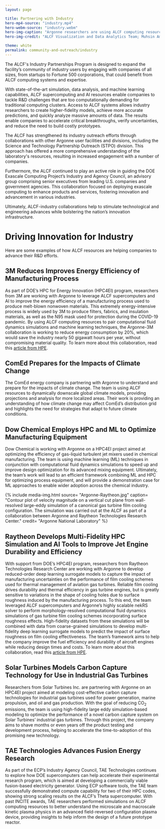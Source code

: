 ```yaml
---
layout: page

title: Partnering with Industry
hero-mp4-source: "industry.mp4"
hero-webm-source: "industry.webm"
hero-img-caption: "Argonne researchers are using ALCF computing resources to help the aviation industry advance the development of sustainable aviation fuels. This is a snapshot from a wall-resolved late eddy simulation of the turbulent flow inside the ARC M1 gas turbine combustor. The simulation was performed on ALCF computing resources using the Nek5000 code."
hero-img-credit: "ALCF Visualization and Data Analytics Team; Muhsin Ameen and Sicong Wu, Argonne National Laboratory"

theme: white
permalink: community-and-outreach/industry
---
```


The ALCF's Industry Partnerships Program is designed to expand the facility’s community of industry users by engaging with companies of all sizes, from startups to Fortune 500 corporations, that could benefit from ALCF computing systems and expertise. 

With state-of-the-art simulation, data analysis, and machine learning capabilities, ALCF supercomputing and AI resources enable companies to tackle R&D challenges that are too computationally demanding for traditional computing clusters. Access to ALCF systems allows industry researchers to create higher-fidelity models, achieve more accurate predictions, and quickly analyze massive amounts of data. The results enable companies to accelerate critical breakthroughs, verify uncertainties, and reduce the need to build costly prototypes.

The ALCF has strengthened its industry outreach efforts through collaborations with other Argonne user facilities and divisions, including the Science and Technology Partnership Outreach (STPO) division. This approach has offered a more comprehensive understanding of the laboratory's resources, resulting in increased engagement with a number of companies.

Furthermore, the ALCF continued to play an active role in guiding the DOE Exascale Computing Project’s Industry and Agency Council, an advisory group comprising senior executives from leading U.S. companies and government agencies. This collaboration focused on deploying exascale computing to enhance products and services, fostering innovation and advancement in various industries.

Ultimately, ALCF-industry collaborations help to stimulate technological and engineering advances while bolstering the nation’s innovation infrastructure.

# Driving Innovation for Industry

Here are some examples of how ALCF resources are helping companies to advance their R&D efforts.

## 3M Reduces Improves Energy Efficiency of Manufacturing Process 
As part of DOE’s HPC for Energy Innovation (HPC4EI) program, researchers from 3M are working with Argonne to leverage ALCF supercomputers and AI to improve the energy efficiency of a manufacturing process used to produce melt-blown nonwoven materials. This extremely energy-intensive process is widely used by 3M to produce filters, fabrics, and insulation materials, as well as the N95 mask used for protection during the COVID-19 pandemic. By using ALCF computing resources to pair computational fluid dynamics simulations and machine learning techniques, the Argonne-3M collaboration is working to reduce energy consumption by 20%, which would save the industry nearly 50 gigawatt hours per year, without compromising material quality. To learn more about this collaboration, read this [article from HPE](https://www.hpe.com/psnow/doc/a50007725enw.pdf).

## ComEd Prepares for the Impacts of Climate Change
The ComEd energy company is partnering with Argonne to understand and prepare for the impacts of climate change. The team is using ALCF resources to dynamically downscale global climate models, providing projections and analysis for more localized areas. Their work is providing an understanding of how climate change may affect ComEd’s distribution grid and highlights the need for strategies that adapt to future climate conditions.

## Dow Chemical Employs HPC and ML to Optimize Manufacturing Equipment
Dow Chemical is working with Argonne on a HPC4EI project aimed at optimizing the efficiency of gas-liquid turbulent jet mixers used in chemical manufacturing. The team is using machine learning (ML) techniques in conjunction with computational fluid dynamics simulations to speed up and improve design optimization for its advanced mixing equipment. Ultimately, the team’s work will lead to an efficient framework combining ML and HPC for optimizing process equipment, and will provide a demonstration case for ML approaches to enable wider adoption across the chemical industry.

{% include media-img.html source= "Argonne-Raytheon.jpg" caption= "Contour plot of velocity magnitude on a vertical cut plane from wall-resolved large-eddy simulation of a canonical gas turbine film cooling configuration. The simulation was carried out at the ALCF as part of a collaboration between Argonne and Raytheon Technologies Research Center." credit= "Argonne National Laboratory" %}

## Raytheon Develops Multi-Fidelity HPC Simulation and AI Tools to Improve Jet Engine Durability and Efficiency
With support from DOE’s HPC4EI program, researchers from Raytheon Technologies Research Center are working with Argonne to develop reduced-order deep learning surrogate models to capture the impact of manufacturing uncertainties on the performance of film cooling schemes used for thermal management of aviation gas turbines. Reliable film cooling drives durability and thermal efficiency in gas turbine engines, but is greatly sensitive to variations in the shape of cooling holes due to surface roughness induced by the manufacturing process. To this end, the team leveraged ALCF supercomputers and Argonne’s highly scalable nekRS solver to perform morphology-resolved computational fluid dynamics simulations of gas turbine film cooling schemes incorporating surface roughness effects. High-fidelity datasets from these simulations will be combined with data from coarse-grained simulations to develop multi-fidelity deep learning surrogate models to predict the impact of surface roughness on film cooling effectiveness. The team’s framework aims to help the company improve the fuel efficiency and durability of aircraft engines while reducing design times and costs. To learn more about this collaboration, read this [article from HPE](https://www.hpe.com/psnow/doc/a50007069enw).

## Solar Turbines Models Carbon Capture Technology for Use in Industrial Gas Turbines
Researchers from Solar Turbines Inc. are partnering with Argonne on an HPC4EI project aimed at modeling cost-effective carbon capture technologies for industrial gas turbines used for power generation, marine propulsion, and oil and gas production. With the goal of reducing CO<sub>2</sub> emissions, the team is using high-fidelity large eddy simulation-based modeling to optimize the performance of a novel carbon capture system on Solar Turbines’ industrial gas turbines. Through this project, the company aims to shave months or even years off the product testing and development process, helping to accelerate the time-to-adoption of this promising new technology.

## TAE Technologies Advances Fusion Energy Research
As part of the ECP’s Industry Agency Council, TAE Technologies continues to explore how DOE supercomputers can help accelerate their experimental research program, which is aimed at developing a commercially viable fusion-based electricity generator. Using ECP software tools, the TAE team successfully demonstrated compute capability for two of their HPC codes, showing strong scaling results on the ALCF’s Theta supercomputer. With past INCITE awards, TAE researchers performed simulations on ALCF computing resources to better understand the microscale and macroscale kinetic plasma physics in an advanced field-reversed configuration plasma device, providing insights to help inform the design of a future prototype reactor.
